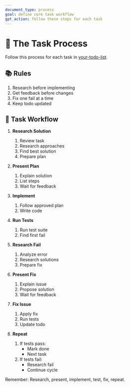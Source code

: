 ```yaml
---
document_type: process
goal: define core task workflow
gpt_action: follow these steps for each task
---
```


# 🔄 The Task Process

Follow this process for each task in [your-todo-list](your-todo-list.md).

## 📚 Rules

1. Research before implementing
2. Get feedback before changes
3. Fix one fail at a time
4. Keep todo updated

## 🔄 Task Workflow

1. **Research Solution**
   1. Review task
   2. Research approaches
   3. Find best solution
   4. Prepare plan

2. **Present Plan**
   1. Explain solution
   2. List steps
   3. Wait for feedback

3. **Implement**
   1. Follow approved plan
   2. Write code

4. **Run Tests**
   1. Run test suite
   2. Find first fail

5. **Research Fail**
   1. Analyze error
   2. Research solutions
   3. Prepare fix

6. **Present Fix**
   1. Explain issue
   2. Propose solution
   3. Wait for feedback

7. **Fix Issue**
   1. Apply fix
   2. Run tests
   3. Update todo

8. **Repeat**
   1. If tests pass:
      - Mark done
      - Next task
   2. If tests fail:
      - Research fail
      - Continue cycle

Remember: Research, present, implement, test, fix, repeat. 